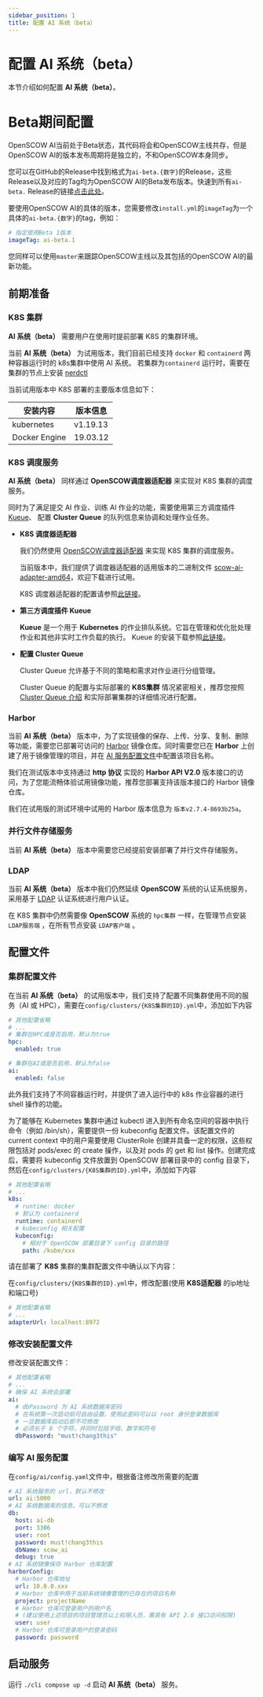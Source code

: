 ```yaml
---
sidebar_position: 1
title: 配置 AI 系统（beta）
---
```


# 配置 AI 系统（beta）

本节介绍如何配置 **AI 系统（beta）**。

# Beta期间配置

OpenSCOW AI当前处于Beta状态，其代码将会和OpenSCOW主线共存，但是OpenSCOW AI的版本发布周期将是独立的，不和OpenSCOW本身同步。

您可以在GitHub的Release中找到格式为`ai-beta.{数字}`的Release，这些Release以及对应的Tag均为OpenSCOW AI的Beta发布版本。快速到所有`ai-beta.` Release的链接[点击此处](https://github.com/PKUHPC/OpenSCOW/releases?q=ai-beta.&expanded=true)。

要使用OpenSCOW AI的具体的版本，您需要修改`install.yml`的`imageTag`为一个具体的`ai-beta.{数字}`的tag，例如：

```yaml title="install.yaml"
# 指定使用Beta 1版本
imageTag: ai-beta.1  
```

您同样可以使用`master`来跟踪OpenSCOW主线以及其包括的OpenSCOW AI的最新功能。

## 前期准备

### K8S 集群

**AI 系统（beta）** 需要用户在使用时提前部署 K8S 的集群环境。

当前 **AI 系统（beta）** 为试用版本，我们目前已经支持 `docker` 和 `containerd` 两种容器运行时的 k8s集群中使用 AI 系统。 若集群为`containerd` 运行时，需要在集群的节点上安装 [nerdctl](https://github.com/containerd/nerdctl)

当前试用版本中 K8S 部署的主要版本信息如下：

| **安装内容**  | **版本信息** |
| ------------- | ------------ |
| kubernetes    | v1.19.13     |
| Docker Engine | 19.03.12     |

### K8S 调度服务

**AI 系统（beta）** 同样通过 **OpenSCOW调度器适配器** 来实现对 K8S 集群的调度服务。

同时为了满足提交 AI 作业、训练 AI 作业的功能，需要使用第三方调度插件 [Kueue](https://kueue.sigs.k8s.io/docs/)、 配置 **Cluster Queue** 的队列信息来协调和处理作业任务。

- **K8S 调度器适配器**

  我们仍然使用 [OpenSCOW调度器适配器](https://pkuhpc.github.io/OpenSCOW/blog/scow-scheduler-adapter) 来实现 K8S 集群的调度服务。

  当前版本中，我们提供了调度器适配器的适用版本的二进制文件 [scow-ai-adapter-amd64](https://mirrors.pku.edu.cn/scow/releases/)，欢迎下载进行试用。

  K8S 调度器适配器的配置请参照[此链接](https://github.com/PKUHPC/OpenSCOW-ai-adapter-config)。

- **第三方调度插件 Kueue**

  **Kueue** 是一个用于 **Kubernetes** 的作业排队系统。它旨在管理和优化批处理作业和其他非实时工作负载的执行。 Kueue 的安装下载参照[此链接](https://kueue.sigs.k8s.io/docs/installation/)。

- **配置 Cluster Queue**

  Cluster Queue 允许基于不同的策略和需求对作业进行分组管理。

  Cluster Queue 的配置与实际部署的 **K8S集群** 情况紧密相关，推荐您按照 [Cluster Queue 介绍](https://kueue.sigs.k8s.io/docs/concepts/cluster_queue/) 和实际部署集群的详细情况进行配置。

### Harbor

当前 **AI 系统（beta）** 版本中，为了实现镜像的保存、上传、分享、复制、删除等功能，需要您已部署可访问的 [Harbor](https://goharbor.io/) 镜像仓库。同时需要您已在 **Harbor** 上创建了用于镜像管理的项目，并在 [AI 服务配置文件](#编写-ai-服务配置)中配置该项目名称。

我们在测试版本中支持通过 **http 协议** 实现的 **Harbor API V2.0** 版本接口的访问，为了您能流畅体验试用镜像功能，推荐您部署支持该版本接口的 Harbor 镜像仓库。

我们在试用版的测试环境中试用的 Harbor 版本信息为 `版本v2.7.4-8693b25a`。

### 并行文件存储服务

当前 **AI 系统（beta）** 版本中需要您已经提前安装部署了并行文件存储服务。

### LDAP

当前 **AI 系统（beta）** 版本中我们仍然延续 **OpenSCOW** 系统的认证系统服务，采用基于 [LDAP](../../config/auth/ldap.md) 认证系统进行用户认证。

在 K8S 集群中仍然需要像 **OpenSCOW** 系统的 `hpc集群` 一样，在管理节点安装 `LDAP服务端` ，在所有节点安装 `LDAP客户端` 。


## 配置文件

### 集群配置文件

在当前 **AI 系统（beta）** 的试用版本中，我们支持了配置不同集群使用不同的服务（AI 或 HPC），需要在`config/clusters/{K8S集群的ID}.yml`中，添加如下内容

```yaml title="config/clusters/{K8S集群的ID}.yml"
# 其他配置省略
# ...
# 集群在HPC或是否启用，默认为true
hpc:
  enabled: true

# 集群在AI或是否启用，默认为false
ai:
  enabled: false
```

此外我们支持了不同容器运行时，并提供了进入运行中的 k8s 作业容器的进行 shell 操作的功能。

为了能够在 Kubernetes 集群中通过 kubectl 进入到所有命名空间的容器中执行命令（例如 /bin/sh），需要提供一份 kubeconfig 配置文件。该配置文件的 current context 中的用户需要使用 ClusterRole 创建并具备一定的权限，这些权限包括对 pods/exec 的 create 操作，以及对 pods 的 get 和 list 操作。创建完成后，需要将 kubeconfig 文件放置到 OpenSCOW 部署目录中的 config 目录下，然后在`config/clusters/{K8S集群的ID}.yml`中，添加如下内容

```yaml title="config/clusters/{K8S集群的ID}.yml"
# 其他配置省略
# ...
k8s:
  # runtime: docker
  # 默认为 containerd
  runtime: containerd
  # kubeconfig 相关配置
  kubeconfig:
    # 相对于 OpenSCOW 部署目录下 config 目录的路径
    path: /kube/xxx
```

请在部署了 **K8S** 集群的集群配置文件中确认以下内容：

在`config/clusters/{K8S集群的ID}.yml`中，修改配置(使用 **K8S适配器** 的ip地址和端口号)

```yaml title="config/clusters/{K8S集群的ID}.yml"
# 其他配置省略
# ...
adapterUrl: localhost:8972
```

### 修改安装配置文件

修改安装配置文件：

```yaml title="install.yaml"
# 其他配置省略
# ...
# 确保 AI 系统会部署
ai:
  # dbPassword 为 AI 系统数据库密码
  # 在系统第一次启动前可自由设置，使用此密码可以以 root 身份登录数据库
  # 一旦数据库启动后即不可修改
  # 必须长于 8 个字符，并同时包括字母、数字和符号
  dbPassword: "must!chang3this"
```

### 编写 AI 服务配置

在`config/ai/config.yaml`文件中，根据备注修改所需要的配置

```yaml title="config/ai/config.yaml"
# AI 系统服务的 url，默认不修改
url: ai:5000
# AI 系统数据库的信息。可以不修改
db:
  host: ai-db
  port: 3306
  user: root
  password: must!chang3this
  dbName: scow_ai
  debug: true
# AI 系统镜像保存 Harbor 仓库配置
harborConfig:
  # Harbor 仓库地址
  url: 10.0.0.xxx
  # Harbor 仓库中用于当前系统镜像管理的已存在的项目名称
  project: projectName
  # Harbor 仓库可登录用户的用户名
  # (建议使用上述项目的项目管理员以上权限人员，需具有 API 2.0 接口访问权限)
  user: user
  # Harbor 仓库可登录用户的登录密码
  password: password
```

## 启动服务

运行 `./cli compose up -d` 启动 **AI 系统（beta）** 服务。
